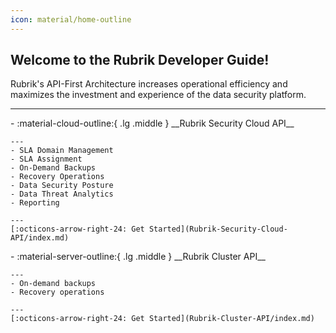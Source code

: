 ```yaml
---
icon: material/home-outline
---
```

## Welcome to the Rubrik Developer Guide!

Rubrik's API-First Architecture increases operational efficiency and maximizes the investment and experience of the data security platform.

---

<div class="grid cards" markdown>
-   :material-cloud-outline:{ .lg .middle } __Rubrik Security Cloud API__

    ---
    - SLA Domain Management
    - SLA Assignment
    - On-Demand Backups
    - Recovery Operations
    - Data Security Posture
    - Data Threat Analytics
    - Reporting

    ---
    [:octicons-arrow-right-24: Get Started](Rubrik-Security-Cloud-API/index.md)
</div>

<div class="grid cards" markdown>
-   :material-server-outline:{ .lg .middle } __Rubrik Cluster API__

    ---
    - On-demand backups
    - Recovery operations

    ---
    [:octicons-arrow-right-24: Get Started](Rubrik-Cluster-API/index.md)
</div>